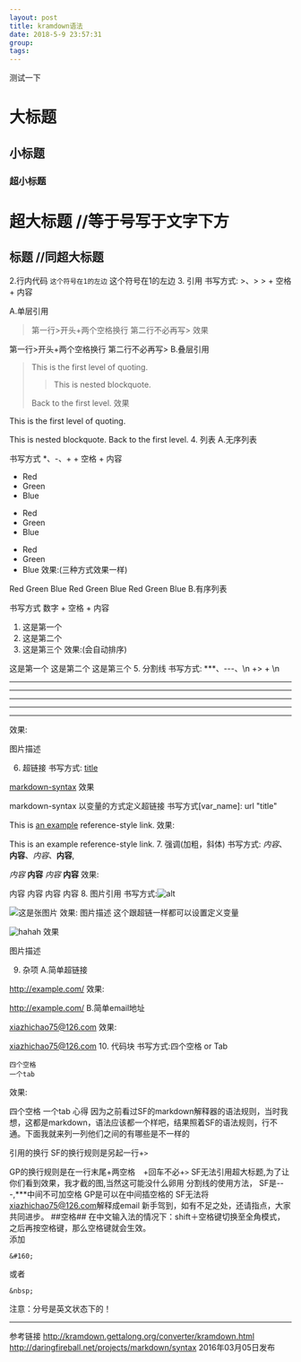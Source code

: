 ```yaml
---
layout: post  
title: kramdown语法  
date: 2018-5-9 23:57:31  
group:   
tags:   
---
```

测试一下
# 大标题  
## 小标题  
### 超小标题  
 超大标题   //等于号写于文字下方  
===  
 标题      //同超大标题  
---

2.行内代码
`这个符号在1的左边`
这个符号在1的左边
3. 引用
书写方式: >、> > + 空格 + 内容

A.单层引用

>第一行>开头+两个空格换行
第二行不必再写>
效果

第一行>开头+两个空格换行 
第二行不必再写>
B.叠层引用


> This is the first level of quoting.
>
> > This is nested blockquote.
>
> Back to the first level.
效果

This is the first level of quoting.

This is nested blockquote.
Back to the first level.
4. 列表
A.无序列表

书写方式 *、-、+ + 空格 + 内容

* Red
* Green
* Blue

- Red
- Green
- Blue

+ Red
+ Green
+ Blue
效果:(三种方式效果一样)

Red
Green
Blue
Red
Green
Blue
Red
Green
Blue
B.有序列表

书写方式 数字 + 空格 + 内容

 1. 这是第一个
 1. 这是第二个
 1. 这是第三个
效果:(会自动排序)

这是第一个
这是第二个
这是第三个
5. 分割线
书写方式: ***、---、\n +> + \n

* * *
***
*****
- - -
---
效果:

图片描述

6. 超链接
书写方式: [title](href)


[markdown-syntax](http://daringfireball.net/projects/markdown/syntax)
效果

markdown-syntax
以变量的方式定义超链接 
书写方式[var_name]: url "title"

[id]: http://example.com/  "Optional Title Here"
This is [an example][id] reference-style link.
效果:

This is an example reference-style link.
7. 强调(加粗，斜体)
书写方式: *内容*、**内容**、_内容_、__内容__,

*内容*
**内容**
_内容_
__内容__
效果:

内容 
内容 
内容 
内容
8. 图片引用
书写方式:![alt](图片路径)


![这是张图片](/path/to/im)
效果:
图片描述
这个跟超链一样都可以设置定义变量

[id]: url/to/image  "Optional title attribute"
![hahah][id]
效果

图片描述

9. 杂项
A.简单超链接

<http://example.com/>
效果:

http://example.com/
B.简单email地址

<xiazhichao75@126.com>
效果:

xiazhichao75@126.com
10. 代码块
书写方式:四个空格 or Tab

    四个空格
    一个tab
效果:

四个空格
一个tab
心得
因为之前看过SF的markdown解释器的语法规则，当时我想，这都是markdown，语法应该都一个样吧，结果照着SF的语法规则，行不通。下面我就来列一列他们之间的有哪些是不一样的

引用的换行
SF的换行规则是另起一行+`>`

GP的换行规则是在一行末尾+两空格`  `+回车不必+`>`
SF无法引用超大标题,为了让你们看到效果，我才截的图,当然这可能没什么卵用
分割线的使用方法，
SF是---,***中间不可加空格
GP是可以在中间插空格的
SF无法将<xiazhichao75@126.com>解释成email
新手驾到，如有不足之处，还请指点，大家共同进步。
##空格##
在中文输入法的情况下：shift＋空格键切换至全角模式，之后再按空格键，那么空格键就会生效。  
添加

	&#160;
或者  

	&nbsp;
注意：分号是英文状态下的！

***
参考链接 
http://kramdown.gettalong.org/converter/kramdown.html
http://daringfireball.net/projects/markdown/syntax
2016年03月05日发布
